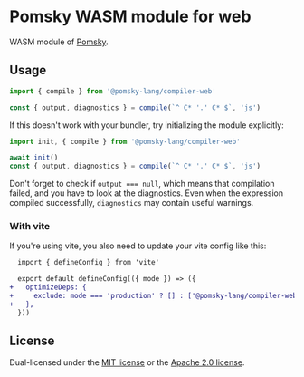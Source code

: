 # Pomsky WASM module for web

WASM module of [Pomsky](https://pomsky-lang.org).

## Usage

```js
import { compile } from '@pomsky-lang/compiler-web'

const { output, diagnostics } = compile(`^ C* '.' C* $`, 'js')
```

If this doesn't work with your bundler, try initializing the module explicitly:

```js
import init, { compile } from '@pomsky-lang/compiler-web'

await init()
const { output, diagnostics } = compile(`^ C* '.' C* $`, 'js')
```

Don't forget to check if `output === null`, which means that compilation failed, and you have to look at the diagnostics. Even when the expression compiled successfully, `diagnostics` may contain useful warnings.

### With vite

If you're using vite, you also need to update your vite config like this:

```diff
  import { defineConfig } from 'vite'

  export default defineConfig(({ mode }) => ({
+   optimizeDeps: {
+     exclude: mode === 'production' ? [] : ['@pomsky-lang/compiler-web'],
+   },
  }))
```

## License

Dual-licensed under the [MIT license][mit-license] or the [Apache 2.0 license][apache-2-license].

[mit-license]: https://opensource.org/licenses/MIT
[apache-2-license]: https://opensource.org/licenses/Apache-2.0
